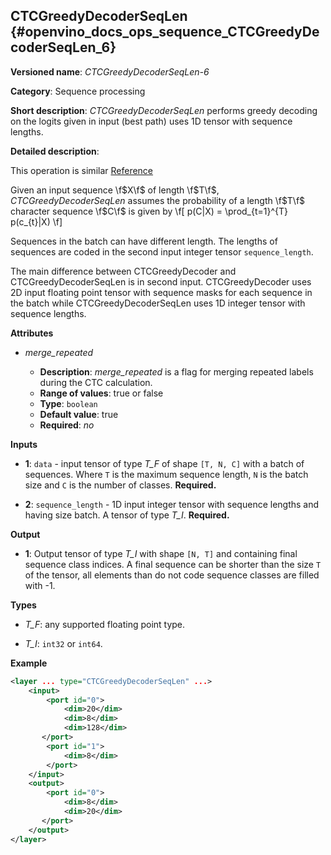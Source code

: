 ## CTCGreedyDecoderSeqLen <a name="CTCGreedyDecoderSeqLen"></a> {#openvino_docs_ops_sequence_CTCGreedyDecoderSeqLen_6}

**Versioned name**: *CTCGreedyDecoderSeqLen-6*

**Category**: Sequence processing

**Short description**: *CTCGreedyDecoderSeqLen* performs greedy decoding on the logits given in input (best path) uses 1D tensor with sequence lengths.

**Detailed description**:

This operation is similar [Reference](https://www.tensorflow.org/api_docs/python/tf/nn/ctc_greedy_decoder)

Given an input sequence \f$X\f$ of length \f$T\f$, *CTCGreedyDecoderSeqLen* assumes the probability of a length \f$T\f$ character sequence \f$C\f$ is given by
\f[
p(C|X) = \prod_{t=1}^{T} p(c_{t}|X)
\f]

Sequences in the batch can have different length. The lengths of sequences are coded in the second input integer tensor `sequence_length`.

The main difference between CTCGreedyDecoder and CTCGreedyDecoderSeqLen is in second input. CTCGreedyDecoder uses 2D input floating point tensor with sequence masks for each sequence in the batch while CTCGreedyDecoderSeqLen uses 1D integer tensor with sequence lengths.

**Attributes**

* *merge_repeated*

  * **Description**: *merge_repeated* is a flag for merging repeated labels during the CTC calculation.
  * **Range of values**: true or false
  * **Type**: `boolean`
  * **Default value**: true
  * **Required**: *no*

**Inputs**

* **1**: `data` - input tensor of type *T_F* of shape `[T, N, C]` with a batch of sequences. Where `T` is the maximum sequence length, `N` is the batch size and `C` is the number of classes. **Required.**

* **2**: `sequence_length` - 1D input integer tensor with sequence lengths and having size batch. A tensor of type *T_I*. **Required.**

**Output**

* **1**: Output tensor of type *T_I* with shape `[N, T]` and containing final sequence class indices. A final sequence can be shorter than the size `T` of the tensor, all elements than do not code sequence classes are filled with -1.

**Types**

* *T_F*: any supported floating point type.

* *T_I*: `int32` or `int64`.

**Example**

```xml
<layer ... type="CTCGreedyDecoderSeqLen" ...>
    <input>
        <port id="0">
            <dim>20</dim>
            <dim>8</dim>
            <dim>128</dim>
       </port>
        <port id="1">
            <dim>8</dim>
        </port>
    </input>
    <output>
        <port id="0">
            <dim>8</dim>
            <dim>20</dim>
       </port>
    </output>
</layer>
```